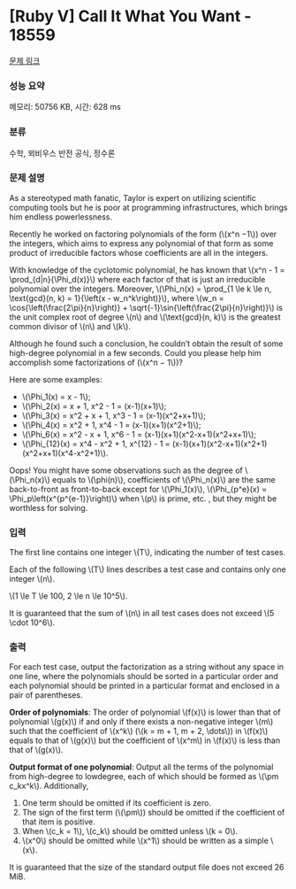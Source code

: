 # [Ruby V] Call It What You Want - 18559 

[문제 링크](https://www.acmicpc.net/problem/18559) 

### 성능 요약

메모리: 50756 KB, 시간: 628 ms

### 분류

수학, 뫼비우스 반전 공식, 정수론

### 문제 설명

<p>As a stereotyped math fanatic, Taylor is expert on utilizing scientific computing tools but he is poor at programming infrastructures, which brings him endless powerlessness.</p>

<p>Recently he worked on factoring polynomials of the form (\(x^n −1\)) over the integers, which aims to express any polynomial of that form as some product of irreducible factors whose coefficients are all in the integers.</p>

<p>With knowledge of the cyclotomic polynomial, he has known that \(x^n - 1 = \prod_{d|n}{\Phi_d(x)}\) where each factor of that is just an irreducible polynomial over the integers. Moreover, \(\Phi_n(x) = \prod_{1 \le k \le n, \text{gcd}(n, k) = 1}{\left(x - w_n^k\right)}\), where \(w_n = \cos{\left(\frac{2\pi}{n}\right)} + \sqrt{-1}\sin{\left(\frac{2\pi}{n}\right)}\) is the unit complex root of degree \(n\) and \(\text{gcd}(n, k)\) is the greatest common divisor of \(n\) and \(k\).</p>

<p>Although he found such a conclusion, he couldn’t obtain the result of some high-degree polynomial in a few seconds. Could you please help him accomplish some factorizations of (\(x^n − 1\))?</p>

<p>Here are some examples:</p>

<ul>
	<li>\(\Phi_1(x) = x - 1\);</li>
	<li>\(\Phi_2(x) = x + 1, x^2 - 1 = (x-1)(x+1)\);</li>
	<li>\(\Phi_3(x) = x^2 + x + 1, x^3 - 1 = (x-1)(x^2+x+1)\);</li>
	<li>\(\Phi_4(x) = x^2 + 1, x^4 - 1 = (x-1)(x+1)(x^2+1)\);</li>
	<li>\(\Phi_6(x) = x^2 - x + 1, x^6 - 1 = (x-1)(x+1)(x^2-x+1)(x^2+x+1)\);</li>
	<li>\(\Phi_{12}(x) = x^4 - x^2 + 1, x^{12} - 1 = (x-1)(x+1)(x^2-x+1)(x^2+1)(x^2+x+1)(x^4-x^2+1)\).</li>
</ul>

<p>Oops! You might have some observations such as the degree of \(\Phi_n(x)\) equals to \(\phi(n)\), coefficients of \(\Phi_n(x)\) are the same back-to-front as front-to-back except for \(\Phi_1(x)\), \(\Phi_{p^e}(x) = \Phi_p\left(x^{p^{e-1}}\right)\) when \(p\) is prime, etc. , but they might be worthless for solving.</p>

### 입력 

 <p>The first line contains one integer \(T\), indicating the number of test cases.</p>

<p>Each of the following \(T\) lines describes a test case and contains only one integer \(n\).</p>

<p>\(1 \le T \le 100, 2 \le n \le 10^5\).</p>

<p>It is guaranteed that the sum of \(n\) in all test cases does not exceed \(5 \cdot 10^6\).</p>

### 출력 

 <p>For each test case, output the factorization as a string without any space in one line, where the polynomials should be sorted in a particular order and each polynomial should be printed in a particular format and enclosed in a pair of parentheses.</p>

<p><strong>Order of polynomials</strong>: The order of polynomial \(f(x)\) is lower than that of polynomial \(g(x)\) if and only if there exists a non-negative integer \(m\) such that the coefficient of \(x^k\) (\(k = m + 1, m + 2, \dots\)) in \(f(x)\) equals to that of \(g(x)\) but the coefficient of \(x^m\) in \(f(x)\) is less than that of \(g(x)\).</p>

<p><strong>Output format of one polynomial</strong>: Output all the terms of the polynomial from high-degree to lowdegree, each of which should be formed as \(\pm c_kx^k\). Additionally,</p>

<ol>
	<li>One term should be omitted if its coefficient is zero.</li>
	<li>The sign of the first term (\(\pm\)) should be omitted if the coefficient of that item is positive.</li>
	<li>When \(c_k = 1\), \(c_k\) should be omitted unless \(k = 0\).</li>
	<li>\(x^0\) should be omitted while \(x^1\) should be written as a simple \(x\).</li>
</ol>

<p>It is guaranteed that the size of the standard output file does not exceed 26 MiB.</p>

